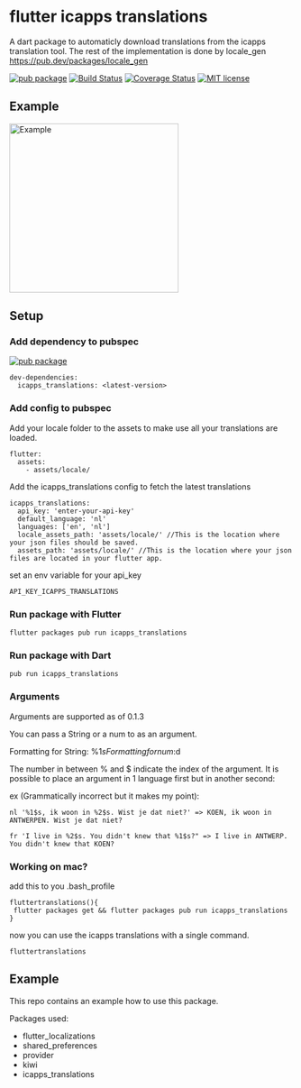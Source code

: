 # flutter icapps translations

A dart package to automaticly download translations from the icapps translation tool. The rest of the implementation is done by locale_gen https://pub.dev/packages/locale_gen

[![pub package](https://img.shields.io/pub/v/icapps_translations.svg)](https://pub.dartlang.org/packages/icapps_translations)
[![Build Status](https://travis-ci.com/icapps/flutter-icapps-translations.svg?branch=master)](https://travis-ci.com/icapps/flutter-icapps-translations)
[![Coverage Status](https://coveralls.io/repos/github/icapps/flutter-icapps-translations/badge.svg)](https://coveralls.io/github/icapps/flutter-icapps-translations)
[![MIT license](https://img.shields.io/badge/License-MIT-blue.svg)](https://lbesson.mit-license.org/)

## Example

<img src="https://github.com/icapps/flutter-icapps-translations/blob/master/assets/example.gif?raw=true" alt="Example" width="300"/>

## Setup

### Add dependency to pubspec

[![pub package](https://img.shields.io/pub/v/icapps_translations.svg)](https://pub.dartlang.org/packages/icapps_translations)
```
dev-dependencies:
  icapps_translations: <latest-version>
```

### Add config to pubspec

Add your locale folder to the assets to make use all your translations are loaded.
```
flutter:
  assets:
    - assets/locale/
```

Add the icapps_translations config to fetch the latest translations
```
icapps_translations:
  api_key: 'enter-your-api-key'
  default_language: 'nl'
  languages: ['en', 'nl']
  locale_assets_path: 'assets/locale/' //This is the location where your json files should be saved.
  assets_path: 'assets/locale/' //This is the location where your json files are located in your flutter app.
```

set an env variable for your api_key

```
API_KEY_ICAPPS_TRANSLATIONS
```

### Run package with Flutter

```
flutter packages pub run icapps_translations
```

### Run package with Dart

```
pub run icapps_translations
```

### Arguments

Arguments are supported as of 0.1.3

You can pass a String or a num to as an argument.

Formatting for String: %1$s
Formatting for num: %1$d

The number in between % and $ indicate the index of the argument. It is possible to place an argument in 1 language first but in another second:

ex (Grammatically incorrect but it makes my point):

```
nl '%1$s, ik woon in %2$s. Wist je dat niet?' => KOEN, ik woon in ANTWERPEN. Wist je dat niet?

fr 'I live in %2$s. You didn't knew that %1$s?" => I live in ANTWERP. You didn't knew that KOEN?
```

### Working on mac?

add this to you .bash_profile

```
fluttertranslations(){
 flutter packages get && flutter packages pub run icapps_translations
}
```

now you can use the icapps translations with a single command.

```
fluttertranslations
```

## Example
This repo contains an example how to use this package.

Packages used:
 - flutter_localizations
 - shared_preferences
 - provider
 - kiwi
 - icapps_translations
